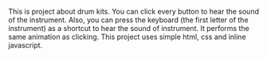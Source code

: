 This is project about drum kits. You can click every button to hear the sound of the instrument. Also, you can press the keyboard (the first letter of the instrument) as a shortcut to hear the sound of instrument. It performs the same animation as clicking. This project uses simple html, css and inline javascript.
